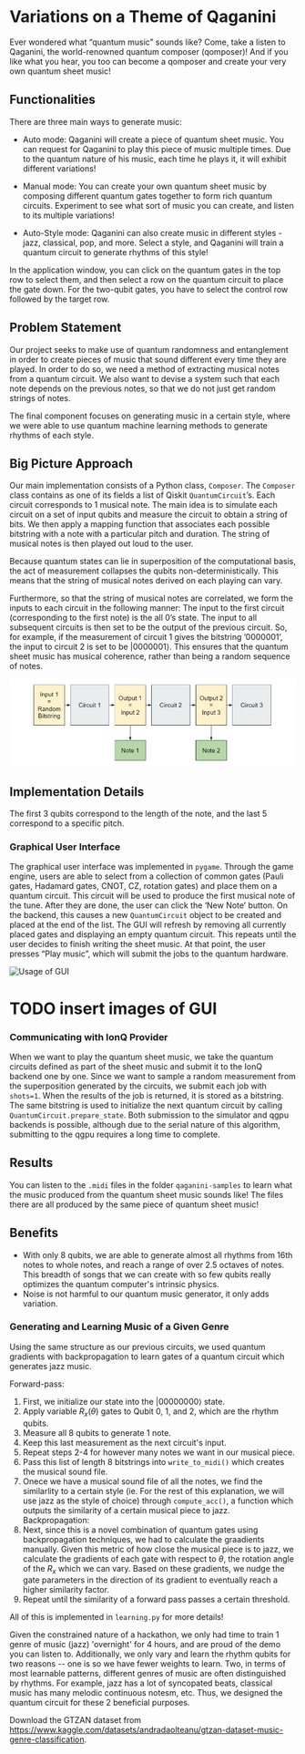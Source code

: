 # Variations on a Theme of Qaganini

Ever wondered what “quantum music” sounds like? Come, take a listen to Qaganini, the world-renowned quantum composer (qomposer)! And if you like what you hear, you too can become a qomposer and create your very own quantum sheet music!

## Functionalities

There are three main ways to generate music:

- Auto mode: Qaganini will create a piece of quantum sheet music. You can request for Qaganini to play this piece of music multiple times. Due to the quantum nature of his music, each time he plays it, it will exhibit different variations!

- Manual mode: You can create your own quantum sheet music by composing different quantum gates together to form rich quantum circuits. Experiment to see what sort of music you can create, and listen to its multiple variations!

- Auto-Style mode: Qaganini can also create music in different styles - jazz, classical, pop, and more. Select a style, and Qaganini will train a quantum circuit to generate rhythms of this style!

In the application window, you can click on the quantum gates in the top row to select them, and then select a row on the quantum circuit to place the gate down. For the two-qubit gates, you have to select the control row followed by the target row.

## Problem Statement

Our project seeks to make use of quantum randomness and entanglement in order to create pieces of music that sound different every time they are played. In order to do so, we need a method of extracting musical notes from a quantum circuit. We also want to devise a system such that each note depends on the previous notes, so that we do not just get random strings of notes.

The final component focuses on generating music in a certain style, where we were able to use quantum machine learning methods to generate rhythms of each style.

## Big Picture Approach

Our main implementation consists of a Python class, `Composer`. The `Composer` class contains as one of its fields a list of Qiskit `QuantumCircuit`’s. Each circuit corresponds to 1 musical note. The main idea is to simulate each circuit on a set of input qubits and measure the circuit to obtain a string of bits. We then apply a mapping function that associates each possible bitstring with a note with a particular pitch and duration. The string of musical notes is then played out loud to the user.

Because quantum states can lie in superposition of the computational basis, the act of measurement collapses the qubits non-deterministically. This means that the string of musical notes derived on each playing can vary.

Furthermore, so that the string of musical notes are correlated, we form the inputs to each circuit in the following manner: The input to the first circuit (corresponding to the first note) is the all $0$’s state. The input to all subsequent circuits is then set to be the output of the previous circuit. So, for example, if the measurement of circuit 1 gives the bitstring $’0000001’$, the input to circuit 2 is set to be $|0000001\rangle$. This ensures that the quantum sheet music has musical coherence, rather than being a random sequence of notes.

![Flowchart of program](images/flowchart.jpg)


## Implementation Details
The first 3 qubits correspond to the length of the note, and the last 5 correspond to a specific pitch.

### Graphical User Interface

The graphical user interface was implemented in `pygame`. Through the game engine, users are able to select from a collection of common gates (Pauli gates, Hadamard gates, CNOT, CZ, rotation gates) and place them on a quantum circuit. This circuit will be used to produce the first musical note of the tune. After they are done, the user can click the ‘New Note’  button. On the backend, this causes a new `QuantumCircuit` object to be created and placed at the end of the list. The GUI will refresh by removing all currently placed gates and displaying an empty quantum circuit. This repeats until the user decides to finish writing the sheet music. At that point, the user presses “Play music”, which will submit the jobs to the quantum hardware.

![Usage of GUI](images/gui_fast.gif)

# TODO insert images of GUI

### Communicating with IonQ Provider

When we want to play the quantum sheet music, we take the quantum circuits defined as part of the sheet music and submit it to the IonQ backend one by one. Since we want to sample a random measurement from the superposition generated by the circuits, we submit each job with `shots=1`. When the results of the job is returned, it is stored as a bitstring. The same bitstring is used to initialize the next quantum circuit by calling `QuantumCircuit.prepare_state`. Both submission to the simulator and qgpu backends is possible, although due to the serial nature of this algorithm, submitting to the qgpu requires a long time to complete.


## Results

You can listen to the `.midi` files in the folder `qaganini-samples` to learn what the music produced from the quantum sheet music sounds like! The files there are all produced by the same piece of quantum sheet music!

## Benefits

- With only 8 qubits, we are able to generate almost all rhythms from 16th notes to whole notes, and reach a range of over 2.5 octaves of notes. This breadth of songs that we can create with so few qubits really optimizes the quantum computer's intrinsic physics.
- Noise is not harmful to our quantum music generator, it only adds variation.


### Generating and Learning Music of a Given Genre

Using the same structure as our previous circuits, we used quantum gradients with backpropagation to learn gates of a quantum circuit which generates jazz music.

Forward-pass:
1. First, we initialize our state into the $|00000000\rangle$ state.
2. Apply variable $R_x(\theta)$ gates to Qubit 0, 1, and 2, which are the rhythm qubits.
3. Measure all 8 qubits to generate 1 note.
4. Keep this last measurement as the next circuit's input.
5. Repeat steps 2-4 for however many notes we want in our musical piece.
6. Pass this list of length 8 bitstrings into `write_to_midi()` which creates the musical sound file. 
7. Onece we have a musical sound file of all the notes, we find the similarlity to a certain style (ie. For the rest of this explanation, we will use jazz as the style of choice) through `compute_acc()`, a function which outputs the similarity of a certain musical piece to jazz.
Backpropagation:
8. Next, since this is a novel combination of quantum gates using backpropagation techniques, we had to calculate the graadients manually. Given this metric of how close the musical piece is to jazz, we calculate the gradients of each gate with respect to $\theta$, the rotation angle of the $R_x$ which we can vary. Based on these gradients, we nudge the gate parameters in the direction of its gradient to eventually reach a higher similarity factor.
9. Repeat until the similarity of a forward pass passes a certain threshold.

All of this is implemented in `learning.py` for more details!

Given the constrained nature of a hackathon, we only had time to train 1 genre of music (jazz) 'overnight' for 4 hours, and are proud of the demo you can listen to. Additionally, we only vary and learn the rhythm qubits for two reasons -- one is so we have fewer weights to learn. Two, in terms of most learnable patterns, different genres of music are often distinguished by rhythms. For example, jazz has a lot of syncopated beats, classical music has many melodic continuous notesm, etc. Thus, we designed the quantum circuit for these 2 beneficial purposes.


Download the GTZAN dataset from https://www.kaggle.com/datasets/andradaolteanu/gtzan-dataset-music-genre-classification.
